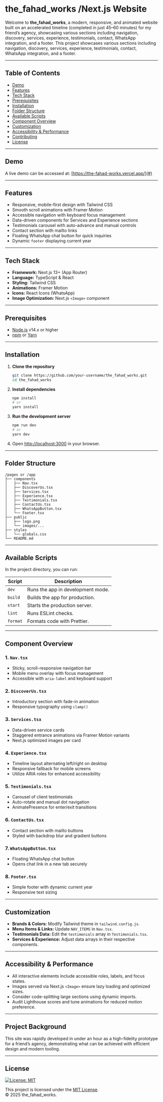 # the\_fahad\_works /Next.js Website

Welcome to **the\_fahad\_works**, a modern, responsive, and animated website built on an accelerated timeline (completed in just 45–60 minutes) for my friend’s agency, showcasing various sections including navigation, discovery, services, experience, testimonials, contact, WhatsApp integration, and a footer. This project showcases various sections including navigation, discovery, services, experience, testimonials, contact, WhatsApp integration, and a footer.

---

## Table of Contents

* [Demo](#demo)
* [Features](#features)
* [Tech Stack](#tech-stack)
* [Prerequisites](#prerequisites)
* [Installation](#installation)
* [Folder Structure](#folder-structure)
* [Available Scripts](#available-scripts)
* [Component Overview](#component-overview)
* [Customization](#customization)
* [Accessibility & Performance](#accessibility--performance)
* [Contributing](#contributing)
* [License](#license)

---

## Demo

A live demo can be accessed at: [https://the-fahad-works.vercel.app/](#)

---

## Features

* Responsive, mobile-first design with Tailwind CSS
* Smooth scroll animations with Framer Motion
* Accessible navigation with keyboard focus management
* Data-driven components for Services and Experience sections
* Testimonials carousel with auto-advance and manual controls
* Contact section with mailto links
* Floating WhatsApp chat button for quick inquiries
* Dynamic `footer` displaying current year

---

## Tech Stack

* **Framework:** Next.js 13+ (App Router)
* **Language:** TypeScript & React
* **Styling:** Tailwind CSS
* **Animations:** Framer Motion
* **Icons:** React Icons (WhatsApp)
* **Image Optimization:** Next.js `<Image>` component

---

## Prerequisites

* [Node.js](https://nodejs.org/) v14.x or higher
* [npm](https://www.npmjs.com/) or [Yarn](https://yarnpkg.com/)

---

## Installation

1. **Clone the repository**

   ```bash
   git clone https://github.com/your-username/the_fahad_works.git
   cd the_fahad_works
   ```

2. **Install dependencies**

   ```bash
   npm install
   # or
   yarn install
   ```

3. **Run the development server**

   ```bash
   npm run dev
   # or
   yarn dev
   ```

4. Open [http://localhost:3000](http://localhost:3000) in your browser.

---

## Folder Structure

```plaintext
/pages or /app
├── components
│   ├── Nav.tsx
│   ├── DiscoverUs.tsx
│   ├── Services.tsx
│   ├── Experience.tsx
│   ├── Testimonials.tsx
│   ├── ContactUs.tsx
│   ├── WhatsAppButton.tsx
│   └── Footer.tsx
├── public
│   ├── logo.png
│   └── images/...
├── styles
│   └── globals.css
└── README.md
```


---

## Available Scripts

In the project directory, you can run:

| Script   | Description                       |
| -------- | --------------------------------- |
| `dev`    | Runs the app in development mode. |
| `build`  | Builds the app for production.    |
| `start`  | Starts the production server.     |
| `lint`   | Runs ESLint checks.               |
| `format` | Formats code with Prettier.       |

---

## Component Overview

### 1. `Nav.tsx`

* Sticky, scroll-responsive navigation bar
* Mobile menu overlay with focus management
* Accessible with `aria-label` and keyboard support

### 2. `DiscoverUs.tsx`

* Introductory section with fade-in animation
* Responsive typography using `clamp()`

### 3. `Services.tsx`

* Data-driven service cards
* Staggered entrance animations via Framer Motion variants
* Next.js optimized images per card

### 4. `Experience.tsx`

* Timeline layout alternating left/right on desktop
* Responsive fallback for mobile screens
* Utilize ARIA roles for enhanced accessibility

### 5. `Testimonials.tsx`

* Carousel of client testimonials
* Auto-rotate and manual dot navigation
* AnimatePresence for enter/exit transitions

### 6. `ContactUs.tsx`

* Contact section with mailto buttons
* Styled with backdrop blur and gradient buttons

### 7. `WhatsAppButton.tsx`

* Floating WhatsApp chat button
* Opens chat link in a new tab securely

### 8. `Footer.tsx`

* Simple footer with dynamic current year
* Responsive text sizing

---

## Customization

* **Brands & Colors:** Modify Tailwind theme in `tailwind.config.js`.
* **Menu Items & Links:** Update `NAV_ITEMS` in `Nav.tsx`.
* **Testimonials Data:** Edit the `testimonials` array in `Testimonials.tsx`.
* **Services & Experience:** Adjust data arrays in their respective components.

---

## Accessibility & Performance

* All interactive elements include accessible roles, labels, and focus states.
* Images served via Next.js `<Image>` ensure lazy loading and optimized sizes.
* Consider code-splitting large sections using dynamic imports.
* Audit Lighthouse scores and tune animations for reduced motion preference.

---

## Project Background

This site was rapidly developed in under an hour as a high-fidelity prototype for a friend’s agency, demonstrating what can be achieved with efficient design and modern tooling.

---

## License

[![License: MIT](https://img.shields.io/badge/License-MIT-yellow.svg)](LICENSE)

This project is licensed under the [MIT License](LICENSE).  
© 2025 the_fahad_works.
